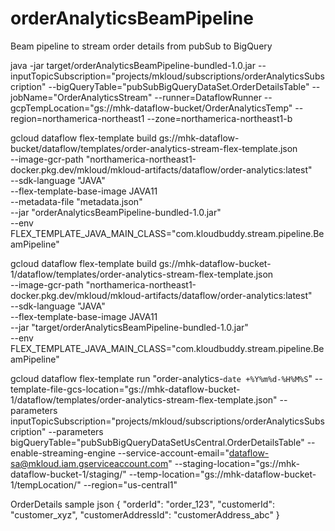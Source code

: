 # orderAnalyticsBeamPipeline
Beam pipeline to stream order details from pubSub to BigQuery

java -jar target/orderAnalyticsBeamPipeline-bundled-1.0.jar --inputTopicSubscription="projects/mkloud/subscriptions/orderAnalyticsSubscription" --bigQueryTable="pubSubBigQueryDataSet.OrderDetailsTable" --jobName="OrderAnalyticsStream" --runner=DataflowRunner --gcpTempLocation="gs://mhk-dataflow-bucket/OrderAnalyticsTemp" --region=northamerica-northeast1 --zone=northamerica-northeast1-b

gcloud dataflow flex-template build gs://mhk-dataflow-bucket/dataflow/templates/order-analytics-stream-flex-template.json \
--image-gcr-path "northamerica-northeast1-docker.pkg.dev/mkloud/mkloud-artifacts/dataflow/order-analytics:latest" \
--sdk-language "JAVA" \
--flex-template-base-image JAVA11 \
--metadata-file "metadata.json" \
--jar "orderAnalyticsBeamPipeline-bundled-1.0.jar" \
--env FLEX_TEMPLATE_JAVA_MAIN_CLASS="com.kloudbuddy.stream.pipeline.BeamPipeline"

gcloud dataflow flex-template build gs://mhk-dataflow-bucket-1/dataflow/templates/order-analytics-stream-flex-template.json \
--image-gcr-path "northamerica-northeast1-docker.pkg.dev/mkloud/mkloud-artifacts/dataflow/order-analytics:latest" \
--sdk-language "JAVA" \
--flex-template-base-image JAVA11 \
--jar "target/orderAnalyticsBeamPipeline-bundled-1.0.jar" \
--env FLEX_TEMPLATE_JAVA_MAIN_CLASS="com.kloudbuddy.stream.pipeline.BeamPipeline"


gcloud dataflow flex-template run "order-analytics-`date +%Y%m%d-%H%M%S`" --template-file-gcs-location="gs://mhk-dataflow-bucket-1/dataflow/templates/order-analytics-stream-flex-template.json" --parameters inputTopicSubscription="projects/mkloud/subscriptions/orderAnalyticsSubscription" --parameters bigQueryTable="pubSubBigQueryDataSetUsCentral.OrderDetailsTable" --enable-streaming-engine --service-account-email="dataflow-sa@mkloud.iam.gserviceaccount.com" --staging-location="gs://mhk-dataflow-bucket-1/staging/" --temp-location="gs://mhk-dataflow-bucket-1/tempLocation/" --region="us-central1" 

OrderDetails sample json
{
"orderId": "order_123",
"customerId": "customer_xyz",
"customerAddressId": "customerAddress_abc"
}
